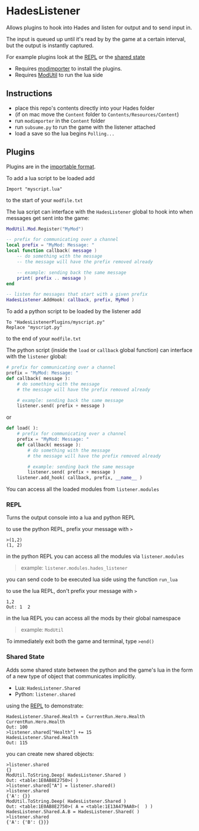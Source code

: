 # HadesListener
Allows plugins to hook into Hades and listen for output and to send input in.

The input is queued up until it's read by by the game at a certain interval, but the output is instantly captured.

For example plugins look at the [REPL](Content/Mods/HadesListenerREPL) or the [shared state](Content/Mods/HadesListenerShared)

* Requires [modimporter](https://github.com/SGG-Modding/sgg-mod-modimporter) to install the plugins.
* Requires [ModUtil](https://github.com/SGG-Modding/sgg-mod-modutil) to run the lua side

## Instructions

* place this repo's contents directly into your Hades folder    
* (if on mac move the `Content` folder to `Contents/Resources/Content`)  
* run `modimporter` in the `Content` folder 
* run `subsume.py` to run the game with the listener attached
* load a save so the lua begins `Polling...`

## Plugins

Plugins are in the [importable format](https://github.com/SGG-Modding/sgg-mod-format).  

To add a lua script to be loaded add
```
Import "myscript.lua"
```
to the start of your `modfile.txt`

The lua script can interface with the `HadesListener` global to hook into when messages get sent into the game:
```lua
ModUtil.Mod.Register("MyMod")

-- prefix for communicating over a channel
local prefix = "MyMod: Message: "
local function callback( message )
    -- do something with the message
    -- the message will have the prefix removed already

    -- example: sending back the same message
    print( prefix .. message )
end

-- listen for messages that start with a given prefix
HadesListener.AddHook( callback, prefix, MyMod )
```

To add a python script to be loaded by the listener add
```
To "HadesListenerPlugins/myscript.py"
Replace "myscript.py"
```
to the end of your `modfile.txt`

The python script (inside the `load` or `callback` global function) can interface with the `listener` global:
```py
# prefix for communicating over a channel
prefix = "MyMod: Message: "
def callback( message ):
    # do something with the message
    # the message will have the prefix removed already

    # example: sending back the same message
    listener.send( prefix + message )
```
or
```py
def load( ):
    # prefix for communicating over a channel
    prefix = "MyMod: Message: "
    def callback( message ):
        # do something with the message
        # the message will have the prefix removed already

        # example: sending back the same message
        listener.send( prefix + message )
    listener.add_hook( callback, prefix, __name__ )
```

You can access all the loaded modules from `listener.modules`

### REPL

Turns the output console into a lua and python REPL

to use the python REPL, prefix your message with `>`
```
>(1,2)
(1, 2)
```
in the python REPL you can access all the modules via `listener.modules`    
>   example:    `listener.modules.hades_listener`     

you can send code to be executed lua side using the function `run_lua`

to use the lua REPL, don't prefix your message with `>`
```
1,2
Out: 1  2
```
in the lua REPL you can access all the mods by their global namespace
>   example:    `ModUtil`     

To immediately exit both the game and terminal, type `>end()`

### Shared State

Adds some shared state between the python and the game's lua in the form of a new type of object that communicates implicitly.

* Lua: `HadesListener.Shared`
* Python: `listener.shared`

using the [REPL](#REPL) to demonstrate:
```
HadesListener.Shared.Health = CurrentRun.Hero.Health
CurrentRun.Hero.Health
Out: 100
>listener.shared["Health"] += 15
HadesListener.Shared.Health
Out: 115
```

you can create new shared objects:

```
>listener.shared
{}
ModUtil.ToString.Deep( HadesListener.Shared )
Out: <table:1E0AB8E2750>( )
>listener.shared["A"] = listener.shared()
>listener.shared
{'A': {}}
ModUtil.ToString.Deep( HadesListener.Shared )
Out: <table:1E0AB8E2750>( A = <table:1E13A479AA0>(  ) )
HadesListener.Shared.A.B = HadesListener.Shared( )
>listener.shared
{'A': {'B': {}}}
```
